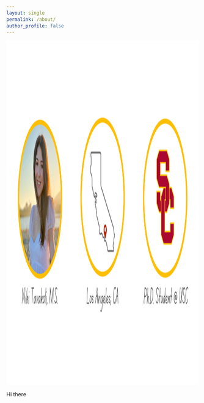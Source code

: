```yaml
---
layout: single
permalink: /about/
author_profile: false
---
```

<center>
<img src="/images/banner.png" alt="home_logo" width="900" height="900">
</center>


Hi there